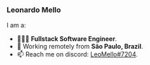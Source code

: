### Leonardo Mello

I am a:
- 🧑🏽‍💻 **Fullstack Software Engineer**.
- 📍 Working remotely from **São Paulo, Brazil**.  
- 📫 Reach me on discord: [LeoMello#7204](https://discord.com/users/LeoMello#7204).

